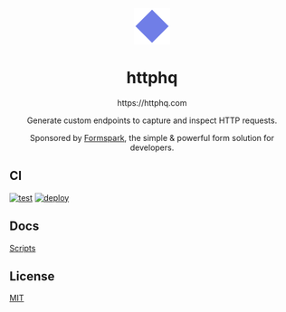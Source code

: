 <p align="center">
   <img width="64" src="public/logo.svg" alt="httphq logo">
</p>

<h1 align="center">httphq</h1>

<p align="center">
    https://httphq.com
</p>

<p align="center">
    Generate custom endpoints to capture and inspect HTTP requests.
</p>

<p align="center">
    Sponsored by <a href="https://formspark.io">Formspark</a>, the simple & powerful form solution for developers.
</p>

## CI

[![test](https://github.com/formspark/httphq/actions/workflows/test.yml/badge.svg)](https://github.com/formspark/httphq/actions/workflows/test.yml) [![deploy](https://github.com/formspark/httphq/actions/workflows/deploy.yml/badge.svg)](https://github.com/formspark/httphq/actions/workflows/deploy.yml)

## Docs

[Scripts](docs/scripts.md)

## License

[MIT](https://opensource.org/licenses/MIT)
